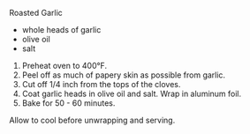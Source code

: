Roasted Garlic

- whole heads of garlic
- olive oil
- salt

1. Preheat oven to 400&deg;F.
2. Peel off as much of papery skin as possible from garlic.
3. Cut off 1/4 inch from the tops of the cloves.
4. Coat garlic heads in olive oil and salt. Wrap in aluminum foil.
5. Bake for 50 - 60 minutes.

Allow to cool before unwrapping and serving.